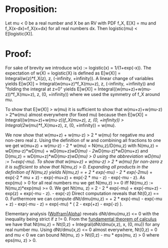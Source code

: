 # Proposition:

Let
  mu < 0 be a real number and
  X be an RV with
    PDF f_X,
    E[X] = mu and
    f_X(x-dx)=f_X(x+dx) for all real numbers dx.
Then
  logistic(mu) < E[logistic(X)].

# Proof:

For sake of brevity we introduce
  w(x) := logistic(x) = 1/(1+exp(-x)).
The expectation of w(X) = logistic(X) is defined as
  E[w(X)] = Integral(w(z)*f_X(z), z, (-infinity, +infinity)).
A linear change of variables yields
  E[w(X)] = Integral(w(mu+z)*f_X(mu+z), z, (-infinity, +infinity))
and "folding the integral at z=0" yields
  E[w(X)] = Integral((w(mu+z)+w(mu-z))*f_X(mu+z), z, (0, +infinity))
where we used the symmetry of f_X around mu.

To show that E[w(X)] > w(mu) it is sufficient to show that
  w(mu+z)+w(mu-z) > 2*w(mu) almost everywhere (for fixed mu)
because then
  E[w(X)] =
    Integral((w(mu+z)+w(mu-z))*f_X(mu+z), z, (0, +infinity)) > Integral(2*w(mu)*f_X(mu+z), z, (0, +infinity))
    = w(mu).

We now show that
  w(mu+z) + w(mu-z) > 2 * w(mu)
for negative mu and non-zero real z.
Using the definition of w and combining all fractions to one we get
  w(mu+z) + w(mu-z) - 2 * w(mu) = N(mu,z)/D(mu,z)
with
  N(mu,z) = wD(mu-z)*wD(mu) + wD(mu+z)*wD(mu) - 2*wD(mu-z)*wD(mu+z) and
  D(mu,z) = wD(mu+z)*wD(mu-z)*wD(mu) > 0
using the abbreviation wD(mu) := 1+exp(-mu). To show that
  w(mu+z) + w(mu-z) > 2 * w(mu) for non-zero z
it is sufficient to show that N(mu,z) > 0. Expanding all products in the
definition of N(mu,z) yields
  N(mu,z) =
    + 2 * exp(-mu)
    - 2 * exp(-2*mu)
    + exp(-2 * mu + z)
    - exp(-mu+z)
    + exp(-2 * mu - z)
    - exp(-mu - z).
As exp(mu) > 0 for all real numbers mu we get
  N(mu,z) >= 0 iff Nt(mu,z) := N(mu,z)*exp(mu) >= 0.
We get
  Nt(mu, z) =
    2
    - 2 * exp(-mu)
    + exp(-mu+z)
    - exp(z)
    + exp(-mu - z).
    - exp(-z)
Direct computation reveals that Nt(0,z) == 0. Furthermore we can compute
  dNt/dmu(mu,z) =
    + 2 * exp(-mu)
    - exp(-mu + z)
    - exp(-mu - z) =
    exp(-mu) * (
      2 - exp(+z) - exp(-z)
    ).

Elementary analysis ([Wolfram|Alpha](https://www.wolframalpha.com/input?i=2-Exp%5Bx%5D-Exp%5B-x%5D)) reveals
  dNt/dmu(mu,z) <= 0
with the inequality being strict if z != 0. From the
  [fundamental theorem of calculus](https://en.wikipedia.org/wiki/Fundamental_theorem_of_calculus#Corollary)
we have that
  Nt(mu,z) = Nt(0,z) + Integral(dNt/dmu(x,z), x, (0, mu))
for any real number mu. Using
  dNt/dmu(x,z) <= 0 almost everywhere,
  Nt(0,z) = 0 and
  mu < 0
we can bound
  Nt(mu, z) > Nt(0,z) - mu * eps(mu, z) > 0
where eps(mu, z) > 0.
